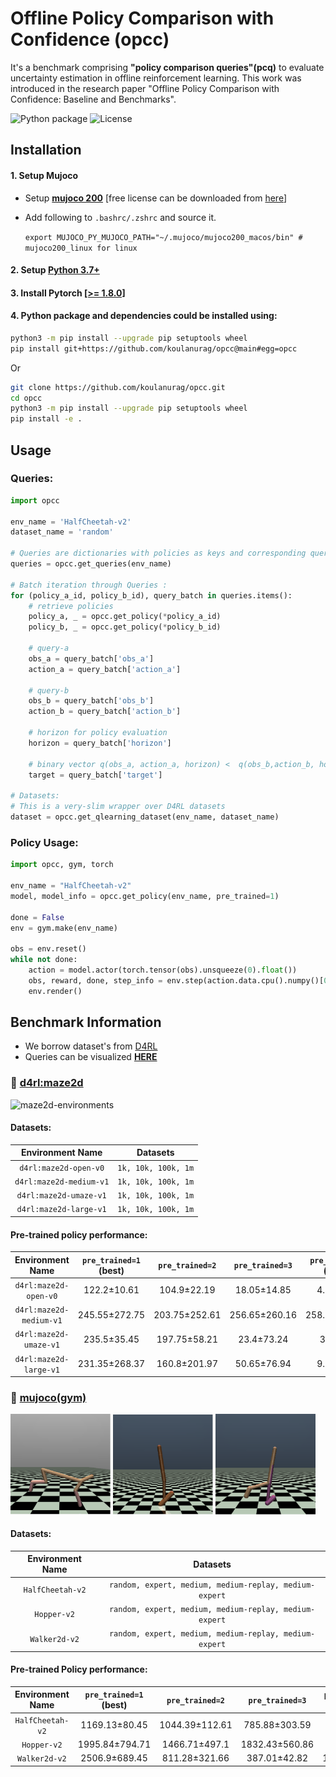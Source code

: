 # Offline Policy Comparison with Confidence (opcc)

It's a benchmark comprising **"policy comparison queries"(pcq)** to evaluate uncertainty estimation in offline
reinforcement learning. This work was introduced in the research paper "Offline Policy Comparison with Confidence:
Baseline and Benchmarks".

![Python package](https://github.com/koulanurag/opcc/workflows/Python%20package/badge.svg)
![License](https://img.shields.io/github/license/koulanurag/opcc)

## Installation

#### 1. Setup Mujoco
- Setup **[mujoco 200](https://www.roboti.us/index.html)** [free license can be downloaded from [here](https://www.roboti.us/license.html)]
- Add following to `.bashrc/.zshrc` and source it.

  `export MUJOCO_PY_MUJOCO_PATH="~/.mujoco/mujoco200_macos/bin" # mujoco200_linux for linux`

#### 2. Setup [Python 3.7+](https://www.python.org/downloads/)

#### 3. Install Pytorch [\[>= 1.8.0\]](https://pytorch.org/)

#### 4. Python package and dependencies could be installed using:

```bash
python3 -m pip install --upgrade pip setuptools wheel
pip install git+https://github.com/koulanurag/opcc@main#egg=opcc
```

Or

```bash
git clone https://github.com/koulanurag/opcc.git
cd opcc
python3 -m pip install --upgrade pip setuptools wheel
pip install -e .
```

## Usage

### Queries:

```python
import opcc

env_name = 'HalfCheetah-v2'
dataset_name = 'random'

# Queries are dictionaries with policies as keys and corresponding queries as values.  
queries = opcc.get_queries(env_name)

# Batch iteration through Queries :  
for (policy_a_id, policy_b_id), query_batch in queries.items():
    # retrieve policies
    policy_a, _ = opcc.get_policy(*policy_a_id)
    policy_b, _ = opcc.get_policy(*policy_b_id)

    # query-a
    obs_a = query_batch['obs_a']
    action_a = query_batch['action_a']

    # query-b 
    obs_b = query_batch['obs_b']
    action_b = query_batch['action_b']

    # horizon for policy evaluation
    horizon = query_batch['horizon']

    # binary vector q(obs_a, action_a, horizon) <  q(obs_b,action_b, horizon)
    target = query_batch['target']

# Datasets:  
# This is a very-slim wrapper over D4RL datasets  
dataset = opcc.get_qlearning_dataset(env_name, dataset_name)

```

### Policy Usage:

```python
import opcc, gym, torch

env_name = "HalfCheetah-v2"
model, model_info = opcc.get_policy(env_name, pre_trained=1)

done = False
env = gym.make(env_name)

obs = env.reset()
while not done:
    action = model.actor(torch.tensor(obs).unsqueeze(0).float())
    obs, reward, done, step_info = env.step(action.data.cpu().numpy()[0])
    env.render()
```

## Benchmark Information

- We borrow dataset's from [D4RL](https://arxiv.org/abs/2004.07219)
- Queries can be visualized [**HERE**](https://wandb.ai/koulanurag/cque/reports/Visualization-of-Queries--VmlldzoxMDkxMjcx)

### :low_brightness: [d4rl:maze2d](https://github.com/rail-berkeley/d4rl/wiki/Tasks#maze2d)

<img width="500" alt="maze2d-environments" src="https://github.com/rail-berkeley/offline_rl/raw/assets/assets/mazes_filmstrip.png">

#### Datasets:

|    Environment Name     |      Datasets       |
|:-----------------------:|:-------------------:|
|  `d4rl:maze2d-open-v0`  | `1k, 10k, 100k, 1m` |
| `d4rl:maze2d-medium-v1` | `1k, 10k, 100k, 1m` |
| `d4rl:maze2d-umaze-v1`  | `1k, 10k, 100k, 1m` |
| `d4rl:maze2d-large-v1`  | `1k, 10k, 100k, 1m` |

#### Pre-trained policy performance:

| Environment Name |`pre_trained=1` (best) |`pre_trained=2`  |`pre_trained=3`  |`pre_trained=4` (worst) |
|:------: | :------: | :------: | :------: | :------: |
|`d4rl:maze2d-open-v0`|122.2±10.61 |104.9±22.19 |18.05±14.85 |4.85±8.62 |
|`d4rl:maze2d-medium-v1`|245.55±272.75 |203.75±252.61 |256.65±260.16 |258.55±262.81 |
|`d4rl:maze2d-umaze-v1`|235.5±35.45 |197.75±58.21 |23.4±73.24 |3.2±9.65 |
|`d4rl:maze2d-large-v1`|231.35±268.37 |160.8±201.97 |50.65±76.94 |9.95±9.95 |

### :low_brightness: [mujoco(gym)](https://gym.openai.com/envs/#mujoco)

<p float="left">
    <img width="160" alt="mujoco-halfcheetah" src="assets/HalfCheetah-v2/halfcheetah.png" /> 
    <img width="160" alt="mujoco-hopper" src="assets/Hopper-v2/hopper.png" />
    <img width="160" alt="mujoco-walker2d" src="assets/Walker2d-v2/walker2d.png" />
</p>

#### Datasets:

| Environment Name |                        Datasets                        |
|:----------------:|:------------------------------------------------------:|
| `HalfCheetah-v2` | `random, expert, medium, medium-replay, medium-expert` |
|   `Hopper-v2`    | `random, expert, medium, medium-replay, medium-expert` |
|  `Walker2d-v2`   | `random, expert, medium, medium-replay, medium-expert` |

#### Pre-trained Policy performance:

| Environment Name |`pre_trained=1` (best) |`pre_trained=2`  |`pre_trained=3`  |`pre_trained=4` (worst) |
|:------: | :------: | :------: | :------: | :------: |
|`HalfCheetah-v2`|1169.13±80.45 |1044.39±112.61 |785.88±303.59 |94.79±40.88 |
|`Hopper-v2`|1995.84±794.71 |1466.71±497.1 |1832.43±560.86 |236.51±1.09 |
|`Walker2d-v2`|2506.9±689.45 |811.28±321.66 |387.01±42.82 |162.7±102.14 |
